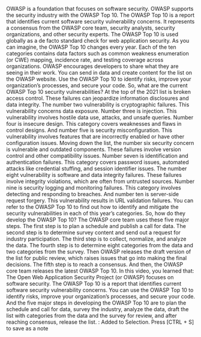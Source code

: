 OWASP is a foundation that focuses on software security. OWASP supports the security industry with the OWASP Top 10. The OWASP Top 10 is a report that identifies current software security vulnerability concerns. It represents a consensus from the OWASP core team, security analysts, security organizations, and other security experts. The OWASP Top 10 is used globally as a de facto standard check for web application security. As you can imagine, the OWASP Top 10 changes every year. Each of the ten categories contains data factors such as common weakness enumeration (or CWE) mapping, incidence rate, and testing coverage across organizations. OWASP encourages developers to share what they are seeing in their work. You can send in data and create content for the list on the OWASP website. Use the OWASP Top 10 to identify risks, improve your organization’s processes, and secure your code. So, what are the current OWASP Top 10 security vulnerabilities? At the top of the 2021 list is broken access control. These failures can jeopardize information disclosures and data integrity. The number two vulnerability is cryptographic failures. This vulnerability concerns data exposure. Number three is injection. This vulnerability involves hostile data use, attacks, and unsafe queries. Number four is insecure design. This category covers weaknesses and flaws in control designs. And number five is security misconfiguration. This vulnerability involves features that are incorrectly enabled or have other configuration issues. Moving down the list, the number six security concern is vulnerable and outdated components. These failures involve version control and other compatibility issues. Number seven is identification and authentication failures. This category covers password issues, automated attacks like credential stuffing, and session identifier issues. The number eight vulnerability is software and data integrity failures. These failures involve integrity violations, which are often from untrusted sources. Number nine is security logging and monitoring failures. This category involves detecting and responding to breaches. And number ten is server-side request forgery. This vulnerability results in URL validation failures. You can refer to the OWASP Top 10 to find out how to identify and mitigate the security vulnerabilities in each of this year’s categories. So, how do they develop the OWASP Top 10? The OWASP core team uses these five major steps. The first step is to plan a schedule and publish a call for data. The second step is to determine survey content and send out a request for industry participation. The third step is to collect, normalize, and analyze the data. The fourth step is to determine eight categories from the data and two categories from the survey. Then OWASP releases the draft version of the list for public review, which raises issues that go into making the final decisions. The fifth step is to reach a consensus. And then, the OWASP core team releases the latest OWASP Top 10. In this video, you learned that: The Open Web Application Security Project (or OWASP) focuses on software security. The OWASP Top 10 is a report that identifies current software security vulnerability concerns. You can use the OWASP Top 10 to identify risks, improve your organization’s processes, and secure your code. And the five major steps in developing the OWASP Top 10 are to plan the schedule and call for data, survey the industry, analyze the data, draft the list with categories from the data and the survey for review, and after reaching consensus, release the list.
: Added to Selection. Press [CTRL + S] to save as a note